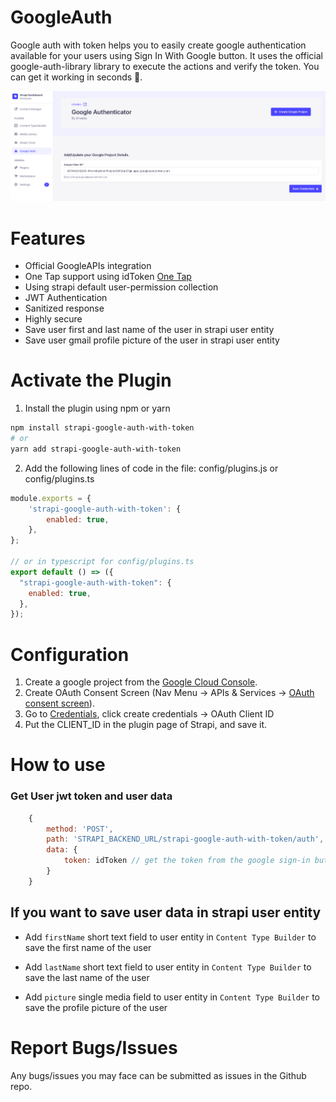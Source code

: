 # GoogleAuth

Google auth with token helps you to easily create google authentication available for your users using Sign In With Google button. It uses the official google-auth-library library to execute the actions and verify the token. You can get it working in seconds 🫰.

![Dashboard Screenshot](https://github.com/kirwako/strapi-google-auth-with-token/blob/main/screenshots/screen.png)

# Features

-   Official GoogleAPIs integration
-   One Tap support using idToken [One Tap](https://developers.google.com/identity/gsi/web/guides/features)
-   Using strapi default user-permission collection
-   JWT Authentication
-   Sanitized response
-   Highly secure
-   Save user first and last name of the user in strapi user entity
-   Save user gmail profile picture of the user in strapi user entity

# Activate the Plugin

1. Install the plugin using npm or yarn

```bash
npm install strapi-google-auth-with-token
# or
yarn add strapi-google-auth-with-token
```

2. Add the following lines of code in the file: config/plugins.js or config/plugins.ts

```js
module.exports = {
	'strapi-google-auth-with-token': {
		enabled: true,
	},
};

// or in typescript for config/plugins.ts
export default () => ({
  "strapi-google-auth-with-token": {
    enabled: true,
  },
});

```

# Configuration

1. Create a google project from the [Google Cloud Console](https://console.cloud.google.com/projectcreate?previousPage=%2Fcloud-resource-manager%3Fproject%3D%26folder%3D%26organizationId%3D).
2. Create OAuth Consent Screen (Nav Menu -> APIs & Services -> [OAuth consent screen](https://console.cloud.google.com/apis/credentials/consent)).
3. Go to [Credentials](https://console.cloud.google.com/apis/credentials), click create credentials -> OAuth Client ID
4. Put the CLIENT_ID in the plugin page of Strapi, and save it.

# How to use

### Get User jwt token and user data

```js
    {
        method: 'POST',
        path: 'STRAPI_BACKEND_URL/strapi-google-auth-with-token/auth', // like: http://localhost:1337/strapi-google-auth-with-token/auth
        data: {
            token: idToken // get the token from the google sign-in button
        }
    }
```

## If you want to save user data in strapi user entity
- Add `firstName` short text field to user entity in `Content Type Builder` to save the first name of the user

- Add `lastName` short text field to user entity in `Content Type Builder` to save the last name of the user 
- Add `picture` single media field to user entity in `Content Type Builder` to save the profile picture of the user 


# Report Bugs/Issues

Any bugs/issues you may face can be submitted as issues in the Github repo.
